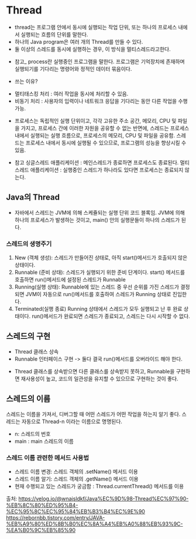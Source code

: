 # Thread

- thread는 프로그램 안에서 동시에 실행되는 작업 단위, 또는 하나의 프로세스 내에서 실행되는 흐름의 단위를 말한다. 
- 하나의 Java program은 여러 개의 Thread를 만들 수 있다.
- 둘 이상의 스레드를 동시에 실행하는 경우, 이 방식을 멀티스레드라고한다.
+ 참고_ process란 실행중인 프로그램을 말한다. 프로그램은 기억장치에 존재하며 실행되기를 기다리는 명령어와 정적인 데이터 묶음이다.
 
* 쓰는 이유?
- 멀티태스킹 처리 : 여러 작업을 동시에 처리할 수 있음.
- 비동기 처리 : 사용자의 입력이나 네트워크 응답을 기다리는 동안 다른 작업을 수행 가능.
+ 프로세스는 독립적인 실행 단위이고, 각각 고유한 주소 공간, 메모리, CPU 및 파일을 가지고, 프로세스 간에 이러한 자원을 공유할 수 없는 반면에, 스레드는 프로세스 내에서 실행되는 실행 흐름으로, 프로세스의 메모리, CPU 및 파일을 공유함. 스레드는 프로세스 내에서 동시에 실행될 수 있으므로, 프로그램의 성능을 향상시킬 수 있음. 

* 참고
싱글스레드 애플리케이션 : 메인스레드가 종료하면 프로세스도 종료된다.
멀티스레드 애플리케이션 : 실행중인 스레드가 하나라도 있다면 프로세스는 종료되지 않는다.

## Java의 Thread
- 자바에서 스레드는 JVM에 의해 스케쥴되는 실행 단위 코드 블록임.
JVM에 의해 하나의 프로세스가 발생하는 것이고, main() 안의 실행문들이 하나의 스레드가 된다.

### 스레드의 생명주기
1. New (객체 생성): 스레드가 만들어진 상태로, 아직 start()메서드가 호출되지 않은 상태이다.
2. Runnable (준비 상태): 스레드가 실행되기 위한 준비 단계이다.
start() 메서드를 호출하면 run()메서드에 설정된 스레드가 Runnable
3. Running(실행 상태):
Runnable에 있는 스레드 중 우선 순위를 가진 스레드가 결정되면 JVM이 자동으로 run()메서드를 호출하여 스레드가 Running 상태로 진입한다.
4. Terminated(실행 종료)
Running 상태에서 스레드가 모두 실행되고 난 후 완료 상태이다.
run()메서드가 완료되면 스레드가 종료되고, 스레드는 다시 시작할 수 없다. 

## 스레드의 구현

+ Thread 클래스 상속
+ Runnable 인터페이스 구현
-> 둘다 결국 run()메서드를 오버라이드 해야 한다. 

- Thread 클래스를 상속받으면 다른 클래스를 상속받지 못하고, Runnable을 구현하면 재사용성이 높고, 코드의 일관성을 유지할 수 있으므로 구현하는 것이 좋다.

## 스레드의 이름

스레드는 이름을 가져서, 디버그할 때 어떤 스레드가 어떤 작업을 하는지 알기 좋다.
스레드는 자동으로 Thread-n 이라는 이름으로 명명된다.
- n: 스레드의 번호
- main : main 스레드의 이름

### 스레드 이름 관련한 메서드 사용법
- 스레드 이름 변경: 스레드 객체의 .setName() 메서드 이용
- 스레드 이름 알기: 스레드 객체의 .getName() 메서드 이용
- 현재 수행되고 있는 스레드가 궁금함 : Thread.currentThread() 메서드를 이용

출처: https://velog.io/@wnajsldkf/Java%EC%9D%98-Thread%EC%97%90-%EB%8C%80%ED%95%B4-%EC%95%8C%EC%95%84%EB%B3%B4%EC%9E%90
https://rebornbb.tistory.com/entry/JAVA-%EB%A9%80%ED%8B%B0%EC%8A%A4%EB%A0%88%EB%93%9C-%EA%B0%9C%EB%85%90
